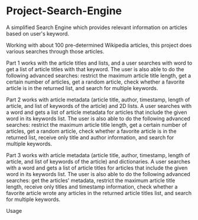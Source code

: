 # Project-Search-Engine
A simplified Search Engine which provides relevant information on articles based on user's keyword. 

Working with about 100 pre-determined Wikipedia articles, this project does various searches through those articles.

Part 1 works with the article titles and lists, and a user searches with word to get a list of article titles with that keyword. The user is also able to do the following advanced searches: restrict the maximum article title length, get a certain number of articles, get a random article, check whether a favorite article is in the returned list, and search for multiple keywords.

Part 2 works with article metadata (article title, author, timestamp, length of article, and list of keywords of the article) and 2D lists. A user searches with a word and gets a list of article metadata for articles that include the given word in its keywords list. The user is also able to do the following advanced searches: restrict the maximum article title length, get a certain number of articles, get a random article, check whether a favorite article is in the returned list, receive only title and author information, and search for multiple keywords.

Part 3 works with article metadata (article title, author, timestamp, length of article, and list of keywords of the article) and dictionaries. A user searches with a word and gets a list of article titles for articles that include the given word in its keywords list. The user is also able to do the following advanced searches: get the articles' metadata, restrict the maximum article title length, receive only titles and timestamp information, check whether a favorite article wrote any articles in the returned article titles list, and search for multiple keywords.

Usage
